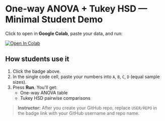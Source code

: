 
# One-way ANOVA + Tukey HSD — Minimal Student Demo

Click to open in **Google Colab**, paste your data, and run:

[![Open In Colab](https://colab.research.google.com/assets/colab-badge.svg)](https://colab.research.google.com/github/USER/REPO/blob/main/notebooks/anova_minimal.ipynb)

## How students use it
1. Click the badge above.
2. In the single code cell, paste your numbers into `A`, `B`, `C`, `D` (equal sample sizes).
3. Press **Run**. You'll get:
   - One-way ANOVA table
   - Tukey HSD pairwise comparisons

> **Instructor:** After you create your GitHub repo, replace `USER/REPO` in the badge link with your GitHub username and repo name.
